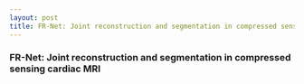 ```yaml
---
layout: post
title: FR-Net: Joint reconstruction and segmentation in compressed sensing cardiac MRI
---
```

### FR-Net: Joint reconstruction and segmentation in compressed sensing cardiac MRI
